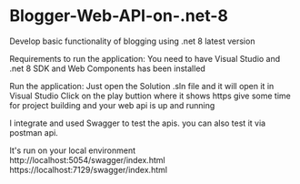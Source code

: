 # Blogger-Web-API-on-.net-8
Develop basic functionality of blogging using .net 8 latest version

Requirements to run the application:
You need to have Visual Studio and .net 8 SDK and Web Components has been installed
 
Run the application:
Just open the Solution .sln file and it will open it in Visual Studio
Click on the play buttion where it shows https 
give some time for project building and your web api is up and running

I integrate and used Swagger to test the apis. you can also test it via postman api. 

It's run on your local environment<br>
http://localhost:5054/swagger/index.html <br>
https://localhost:7129/swagger/index.html
